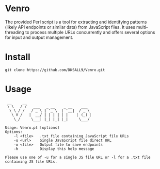 # Venro
The provided Perl script is a tool for extracting and identifying patterns (likely API endpoints or similar data) from JavaScript files. It uses multi-threading to process multiple URLs concurrently and offers several options for input and output management.

# Install
```
git clone https://github.com/DKSALL9/Venro.git
```

# Usage
```
 __     __                              
 \ \   / /   ___   _ __    _ __    ___  
  \ \ / /   / _ \ | '_ \  | '__|  / _ \ 
   \ V /   |  __/ | | | | | |    | (_) |
    \_/     \___| |_| |_| |_|     \___/ 
                                        
Usage: Venro.pl [options]
Options:
    -l <file>   .txt file containing JavaScript file URLs
    -u <url>    Single JavaScript file direct URL
    -o <file>   Output file to save endpoints
    -h          Display this help message

Please use one of -u for a single JS file URL or -l for a .txt file containing JS file URLs.
```
